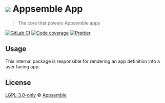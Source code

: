 # ![](https://gitlab.com/appsemble/appsemble/-/raw/0.20.40/config/assets/logo.svg) Appsemble App

> The core that powers Appsemble apps

[![GitLab CI](https://gitlab.com/appsemble/appsemble/badges/0.20.40/pipeline.svg)](https://gitlab.com/appsemble/appsemble/-/releases/0.20.40)
[![Code coverage](https://codecov.io/gl/appsemble/appsemble/branch/0.20.40/graph/badge.svg)](https://codecov.io/gl/appsemble/appsemble)
[![Prettier](https://img.shields.io/badge/code_style-prettier-ff69b4.svg)](https://prettier.io)

## Usage

This internal package is responsible for rendering an app definition into a user facing app.

## License

[LGPL-3.0-only](https://gitlab.com/appsemble/appsemble/-/blob/0.20.40/LICENSE.md) ©
[Appsemble](https://appsemble.com)
